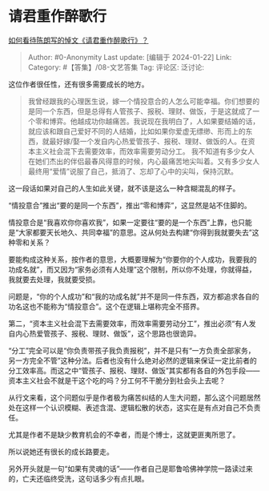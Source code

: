# 请君重作醉歌行
[如何看待陈朗写的悼文《请君重作醉歌行》？](https://www.zhihu.com/question/640359835/answer/3371628728)

> Author: #0-Anonymity
> Last update: [编辑于 2024-01-22]
> Link:
> Category: #【答集】/08-文艺答集 
> Tag: 
> 评论区:
> 泛讨论:

这位作者很任性，还有很多需要成长的地方。

> 我曾经跟我的心理医生说，嫁一个情投意合的人怎么可能幸福。你们想要的是同一个东西，但是总得有人管孩子、报税、理财、做饭，于是这就成了一个零和博弈。他越成功你越痛苦。我说现在我明白了，人如果要结婚的话，就应该和跟自己爱好不同的人结婚，比如如果你爱虚无缥缈、形而上的东西，就最好嫁/娶一个发自内心热爱管孩子、报税、理财、做饭的人。在资本主义社会混下去需要效率，而效率需要劳动分工。
> 我不知道有多少女人在她们杰出的伴侣最春风得意的时候，内心最痛苦地尖叫着。又有多少女人最终用“爱情”说服了自己，抵消了、忘却了心中的尖叫，保持沉默。

这一段话如果对自己的人生如此关键，就不该是这么一种含糊混乱的样子。

“情投意合”推出“要的是同一个东西”，推出“零和博弈”，这显然是站不住脚的。

情投意合是“我喜欢你你喜欢我”，如果一定要往“要的是一个东西”上靠，也只能是“大家都要天长地久、共同幸福”的意思。这从何处去构建“你得到我就要失去”这种零和关系？

要能构成这种关系，按作者的意思，大概要理解为“你要你的个人成功，我要我的功成名就”，而又因为“家务必须有人处理”这个限制，所以你不处理，你就得益，我就要去处理，我就要受损。

问题是，“你的个人成功”和“我的功成名就”并不是同一件东西，双方都追求各自的功名这也不能称为“情投意合”。这个在逻辑上堪称完全不搭界。

第二，“资本主义社会混下去需要效率，而效率需要劳动分工”，推出必须“有人发自内心热爱管孩子、报税、理财、做饭”，这个思路也很诡异。

“分工”完全可以是“你负责带孩子我负责报税”，并不是只有“一方负责全部家务，另一方完全不管”这种分法。后者也没有什么绝对必然的逻辑来保证一定比前者的分工效率高。而这之中“管孩子、报税、理财、做饭”其实都有各自的外包手段——资本主义社会不就是干这个吃的吗？分工何不干脆分到社会头上去呢？

从行文来看，这个问题似乎是作者极为痛苦纠结的人生大问题，那么这个问题居然处在这样一个认识模糊、表述含混、逻辑松散的状态，这实在是有点对自己不负责任。

尤其是作者不是缺少教育机会的不幸者，而是个博士，这就更匪夷所思了。

所以说她还有很长的成长路要走。

另外开头就是一句“如果有灵魂的话”——作者自己是耶鲁哈佛神学院一路读过来的，亡夫还临终受洗，这句话多少有点扎眼。